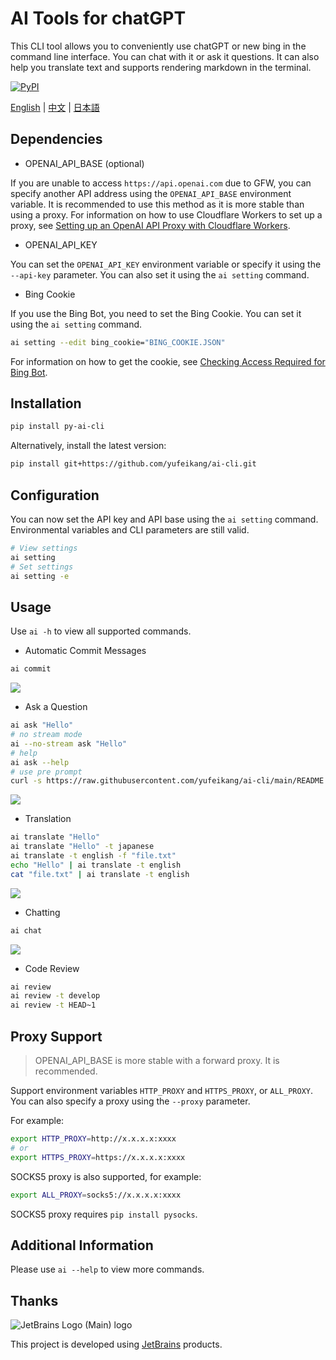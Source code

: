 # AI Tools for chatGPT

This CLI tool allows you to conveniently use chatGPT or new bing in the command line interface. You can chat with it or ask it questions. It can also help you translate text and supports rendering 
markdown in the terminal.

[![PyPI](https://img.shields.io/pypi/v/py-ai-cli?logo=python&logoColor=%23cccccc)](https://pypi.org/project/py-ai-cli)

 [English](README.md) | [中文](README_zh.md) | [日本語](README_ja.md)

## Dependencies

* OPENAI_API_BASE (optional)

If you are unable to access `https://api.openai.com` due to GFW, you can specify another API address using the `OPENAI_API_BASE` environment variable. It is recommended to use this method as it is 
more stable than using a proxy. For information on how to use Cloudflare Workers to set up a proxy, see [Setting up an OpenAI API Proxy with Cloudflare 
Workers](https://github.com/noobnooc/noobnooc/discussions/9).

* OPENAI_API_KEY

You can set the `OPENAI_API_KEY` environment variable or specify it using the `--api-key` parameter. You can also set it using the `ai setting` command.

* Bing Cookie

If you use the Bing Bot, you need to set the Bing Cookie. You can set it using the `ai setting` command.

```bash
ai setting --edit bing_cookie="BING_COOKIE.JSON"
```

For information on how to get the cookie, see [Checking Access Required for Bing Bot](https://github.com/acheong08/EdgeGPT#checking-access-required).

## Installation

```bash
pip install py-ai-cli
```

Alternatively, install the latest version:

```bash
pip install git+https://github.com/yufeikang/ai-cli.git    
```

## Configuration

You can now set the API key and API base using the `ai setting` command. Environmental variables and CLI parameters are still valid.

```bash
# View settings
ai setting
# Set settings
ai setting -e
```

## Usage

Use `ai -h` to view all supported commands.

* Automatic Commit Messages

```bash
ai commit
```

![](./asset/video/commit.gif)

* Ask a Question

```bash
ai ask "Hello"
# no stream mode
ai --no-stream ask "Hello"
# help
ai ask --help
# use pre prompt
curl -s https://raw.githubusercontent.com/yufeikang/ai-cli/main/README.md | ai ask --prompt "summary this, how to install"
```

![](./asset/video/ask.gif)

* Translation

```bash
ai translate "Hello"
ai translate "Hello" -t japanese
ai translate -t english -f "file.txt"
echo "Hello" | ai translate -t english
cat "file.txt" | ai translate -t english
```

 ![](./asset/video/translate.gif)

* Chatting

```bash
ai chat
```

 ![](./asset/video/chat.gif)

* Code Review

```bash
ai review
ai review -t develop
ai review -t HEAD~1

```

## Proxy Support

> OPENAI_API_BASE is more stable with a forward proxy. It is recommended.

Support environment variables `HTTP_PROXY` and `HTTPS_PROXY`, or `ALL_PROXY`. You can also specify a proxy using the `--proxy` parameter.

For example:

```bash
export HTTP_PROXY=http://x.x.x.x:xxxx
# or
export HTTPS_PROXY=https://x.x.x.x:xxxx
```

SOCKS5 proxy is also supported, for example:

```bash
export ALL_PROXY=socks5://x.x.x.x:xxxx
```

SOCKS5 proxy requires `pip install pysocks`.

## Additional Information

Please use `ai --help` to view more commands.

## Thanks

![JetBrains Logo (Main) logo](https://resources.jetbrains.com/storage/products/company/brand/logos/jb_beam.svg)

This project is developed using [JetBrains](https://www.jetbrains.com/) products.
